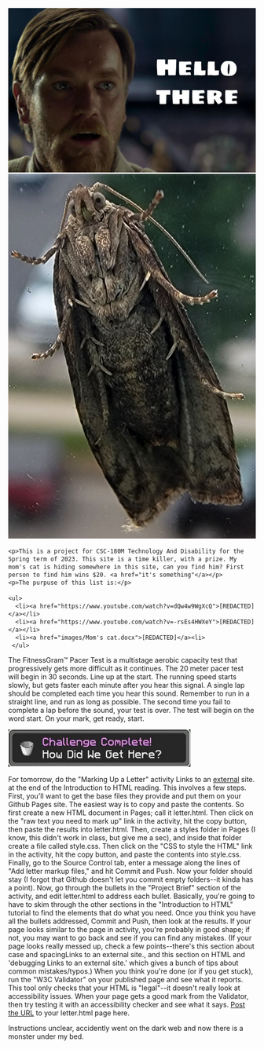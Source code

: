 <html>
  <head>
    <meta charset="utf-8">
    <img src="images/Screenshot 2023-05-23 at 15-04-56 hello there - Google Search.png" alt="Hello there">
   <body>
    <img src="images/disboi.jpg" alt="The finest boi">
     
    <p>This is a project for CSC-180M Technology And Disability for the Spring term of 2023. This site is a time killer, with a prize. My mom's cat is hiding somewhere in this site, can you find him? First person to find him wins $20. <a href="it's something"</a></p>
    <p>The purpuse of this list is:</p>

    <ul> 
      <li><a href="https://www.youtube.com/watch?v=dQw4w9WgXcQ">[REDACTED]</a></li>
      <li><a href="https://www.youtube.com/watch?v=-rsEs4HWXeY">[REDACTED]</a></li>
      <li><a href="images/Mom's cat.docx">[REDACTED]</a><li>
     </ul>
<p> The FitnessGram™ Pacer Test is a multistage aerobic capacity test that progressively gets more difficult as it continues. The 20 meter pacer test will begin in 30 seconds. Line up at the start. The running speed starts slowly, but gets faster each minute after you hear this signal. A single lap should be completed each time you hear this sound. Remember to run in a straight line, and run as long as possible. The second time you fail to complete a lap before the sound, your test is over. The test will begin on the word start. On your mark, get ready, start. </p>
 <img src="images/how.png" alt="How did we get here?">
    <p>For tomorrow, do the "Marking Up a Letter" activity Links to an <a href="https://www.alma.edu/live/profiles/8210-scott-d-dexter">external</a> site. at the end of the Introduction to HTML reading. This involves a few steps. First, you'll want to get the base files they provide and put them on your Github Pages site. The easiest way is to copy and paste the contents. So first create a new HTML document in Pages; call it letter.html. Then click on the "raw text you need to mark up" link in the activity, hit the copy button, then paste the results into letter.html. Then, create a styles folder in Pages (I know, this didn't work in class, but give me a sec), and inside that folder create a file called style.css. Then click on the "CSS to style the HTML" link in the activity, hit the copy button, and paste the contents into style.css. Finally, go to the Source Control tab, enter a message along the lines of "Add letter markup files," and hit Commit and Push. Now your folder should stay (I forgot that Github doesn't let you commit empty folders--it kinda has a point).
Now, go through the bullets in the "Project Brief" section of the activity, and edit letter.html to address each bullet. Basically, you're going to have to skim through the other sections in the "Introduction to HTML" tutorial to find the elements that do what you need. Once you think you have all the bullets addressed, Commit and Push, then look at the results. If your page looks similar to the page in activity, you're probably in good shape; if not, you may want to go back and see if you can find any mistakes. (If your page looks really messed up, check a few points--there's this section about case and spacingLinks to an external site., and this section on HTML and 'debugging Links to an external site.' which gives a bunch of tips about common mistakes/typos.) When you think you're done (or if you get stuck), run the "W3C Validator" on your published page and see what it reports. This tool only checks that your HTML is "legal"--it doesn't really look at accessibility issues. When your page gets a good mark from the Validator, then try testing it with an accessibility checker and see what it says. <a href="I see you looking at the code"</a>
      Post the <a href="https://i.redd.it/6nix3fbn66q71.jpg">URL</a> to your letter.html page here.</p>
    <p>Instructions unclear, accidently went on the dark web and now there is a monster under my bed.</p>
     
      
  </body>
</html>
